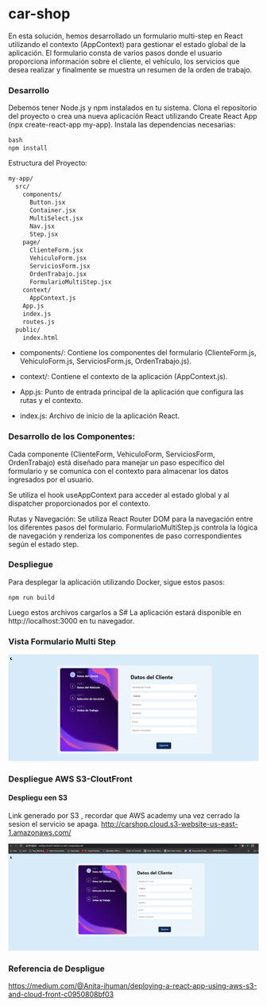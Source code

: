 # car-shop
En esta solución, hemos desarrollado un formulario multi-step en React utilizando el contexto (AppContext) para gestionar el estado global de la aplicación. El formulario consta de varios pasos donde el usuario proporciona información sobre el cliente, el vehículo, los servicios que desea realizar y finalmente se muestra un resumen de la orden de trabajo.

### Desarrollo

Debemos tener Node.js y npm instalados en tu sistema.
Clona el repositorio del proyecto o crea una nueva aplicación React utilizando Create React App (npx create-react-app my-app).
Instala las dependencias necesarias:
```
bash
npm install 
```
Estructura del Proyecto:
```
my-app/
  src/
    components/
      Button.jsx
      Container.jsx
      MultiSelect.jsx
      Nav.jsx
      Step.jsx
    page/
      ClienteForm.jsx
      VehiculoForm.jsx
      ServiciosForm.jsx
      OrdenTrabajo.jsx
      FormularioMultiStep.jsx
    context/
      AppContext.js
    App.js
    index.js
    routes.js
  public/
    index.html
```



* components/: Contiene los componentes del formulario (ClienteForm.js, VehiculoForm.js, ServiciosForm.js, OrdenTrabajo.js).

* context/: Contiene el contexto de la aplicación (AppContext.js).

* App.js: Punto de entrada principal de la aplicación que configura las rutas y el contexto.
* index.js: Archivo de inicio de la aplicación React.

### Desarrollo de los Componentes:
Cada componente (ClienteForm, VehiculoForm, ServiciosForm, OrdenTrabajo) está diseñado para manejar un paso específico del formulario y se comunica con el contexto para almacenar los datos ingresados por el usuario.

Se utiliza el hook useAppContext para acceder al estado global y al dispatcher proporcionados por el contexto.

Rutas y Navegación:
Se utiliza React Router DOM para la navegación entre los diferentes pasos del formulario.
FormularioMultiStep.js controla la lógica de navegación y renderiza los componentes de paso correspondientes según el estado step.

### Despliegue

Para desplegar la aplicación utilizando Docker, sigue estos pasos:

```
npm run build
```
Luego estos archivos cargarlos a S#
La aplicación estará disponible en http://localhost:3000 en tu navegador.
### Vista Formulario Multi Step

![Step 1](image.png)

### Despliegue AWS S3-CloutFront
#### Despliegu een S3 
Link generado por S3 , recordar que AWS academy una vez cerrado la sesion el servicio se apaga. 
http://carshop.cloud.s3-website-us-east-1.amazonaws.com/

![alt text](image-1.png)


### Referencia de Despligue
https://medium.com/@Anita-ihuman/deploying-a-react-app-using-aws-s3-and-cloud-front-c0950808bf03
